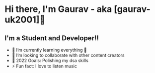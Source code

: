 # Hi there, I'm Gaurav - aka [gaurav-uk2001]👋 

## I'm a Student and Developer!!

<!-- - 🔭 Check out my VS Code course: [Become A VS Code SuperHero!][course]! -->
- 🌱 I’m currently learning everything 🤣
- 👯 I’m looking to collaborate with other content creators
- 🥅 2022 Goals: Polishing my dsa skills
- ⚡ Fun fact: I love to listen music
